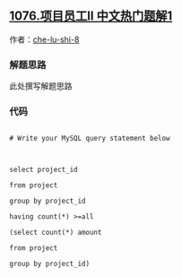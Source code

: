 ## [1076.项目员工II 中文热门题解1](https://leetcode.cn/problems/project-employees-ii/solutions/100000/yong-alljiu-bu-yong-yong-max-limitliao-by-che-lu-s)

作者：[che-lu-shi-8](https://leetcode.cn/u/che-lu-shi-8)

### 解题思路
此处撰写解题思路

### 代码

```mysql
# Write your MySQL query statement below

select project_id
from project
group by project_id
having count(*) >=all 
(select count(*) amount
from project 
group by project_id)
```